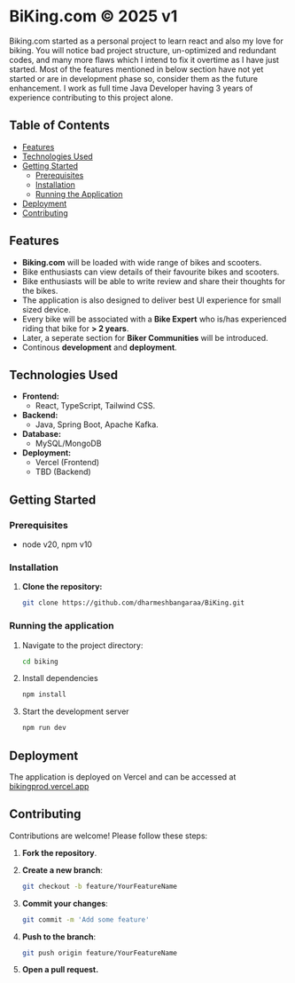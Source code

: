# BiKing.com &copy; 2025 v1

Biking.com started as a personal project to learn react and also my love for biking. You will notice bad project structure, un-optimized and redundant codes, and many more flaws which I intend to fix it overtime as I have just started. Most of the features mentioned in below section have not yet started or are in development phase so, consider them as the future enhancement. I work as full time Java Developer having 3 years of experience contributing to this project alone. 

## Table of Contents

- [Features](#features)
- [Technologies Used](#technologies-used)
- [Getting Started](#getting-started)
  - [Prerequisites](#prerequisites)
  - [Installation](#installation)
  - [Running the Application](#running-the-application)
- [Deployment](#deployment)
- [Contributing](#contributing)

## Features

- **Biking.com** will be loaded with wide range of bikes and scooters.
- Bike enthusiasts can view details of their favourite bikes and scooters.
- Bike enthusiasts will be able to write review and share their thoughts for the bikes.
- The application is also designed to deliver best UI experience for small sized device.
- Every bike will be associated with a **Bike Expert** who is/has experienced riding that bike for **> 2 years**.
- Later, a seperate section for **Biker Communities** will be introduced.
- Continous **development** and **deployment**.

## Technologies Used

- **Frontend:**
  - React, TypeScript, Tailwind CSS.
- **Backend:**
  - Java, Spring Boot, Apache Kafka.
- **Database:**
  - MySQL/MongoDB
- **Deployment:**
  - Vercel (Frontend)
  - TBD (Backend)

## Getting Started

### Prerequisites

- node v20, npm v10 

### Installation

1. **Clone the repository:**

   ```bash
   git clone https://github.com/dharmeshbangaraa/BiKing.git
   ```

### Running the application

1. Navigate to the project directory:

    ```bash
    cd biking
    ```

2. Install dependencies

    ```bash
    npm install
    ```

3. Start the development server
    ```bash
    npm run dev
    ```

## Deployment
The application is deployed on Vercel and can be accessed at [bikingprod.vercel.app](bikingprod.vercel.app)

## Contributing
Contributions are welcome! Please follow these steps:

1. **Fork the repository**.
2. **Create a new branch**:
    ```bash 
    git checkout -b feature/YourFeatureName
    ```
3. **Commit your changes**:

    ```bash
    git commit -m 'Add some feature'
    ```
4. **Push to the branch**:

    ```bash
    git push origin feature/YourFeatureName
    ```
5. **Open a pull request.**